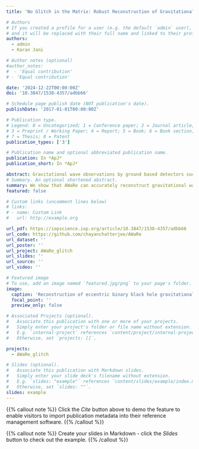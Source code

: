 ```yaml
---
title: 'No Glitch in the Matrix: Robust Reconstruction of Gravitational Wave Signals Under Noise Artifacts'

# Authors
# If you created a profile for a user (e.g. the default `admin` user), write the username (folder name) here
# and it will be replaced with their full name and linked to their profile.
authors:
  - admin
  - Karan Jani

# Author notes (optional)
#author_notes:
#  - 'Equal contribution'
# - 'Equal contribution'

date: '2024-12-22T00:00:00Z'
doi: '10.3847/1538-4357/adbb66'

# Schedule page publish date (NOT publication's date).
publishDate: '2017-01-01T00:00:00Z'

# Publication type.
# Legend: 0 = Uncategorized; 1 = Conference paper; 2 = Journal article;
# 3 = Preprint / Working Paper; 4 = Report; 5 = Book; 6 = Book section;
# 7 = Thesis; 8 = Patent
publication_types: ['3']

# Publication name and optional abbreviated publication name.
publication: In *ApJ*
publication_short: In *ApJ*

abstract: Gravitational wave observations by ground based detectors such as LIGO and Virgo have transformed astrophysics, enabling the study of compact binary systems and their mergers. However, transient noise artifacts, or glitches, pose a significant challenge, often obscuring or mimicking signals and complicating their analysis. In this work, we extend the Attention-boosted Waveform Reconstruction network to address glitch mitigation, demonstrating its robustness in reconstructing waveforms in the presence of real glitches from the third observing run of LIGO. Without requiring explicit training on glitches, AWaRe accurately isolates gravitational wave signals from data contaminated by glitches spanning a wide range of amplitudes and morphologies. We evaluate this capability by investigating the events GW191109 and GW200129, which exhibit strong evidence of anti-aligned spins and spin precession respectively, but may be adversely affected by data quality issues. We find that, regardless of the potential presence of glitches in the data, AWaRe reconstructs both waveforms with high accuracy. Additionally, we perform a systematic study of the performance of AWaRe on a simulated catalog of injected waveforms in real LIGO glitches and obtain reliable reconstructions of the waveforms. By subtracting the AWaRe reconstructions from the data, we show that the resulting residuals closely align with the background noise that the waveforms were injected in. The robustness of AWaRe in mitigating glitches, despite being trained exclusively on GW signals and not explicitly on glitches, highlights its potential as a powerful tool for improving the reliability of searches and characterizing noise artifacts.
# Summary. An optional shortened abstract.
summary: We show that AWaRe can accurately reconstruct gravitational wave signals from data containing overlapping noise artifacts called 'glitches', without being explictly trained on glitch data. 
featured: false

# Custom links (uncomment lines below)
# links:
# - name: Custom Link
#   url: http://example.org

url_pdf: https://iopscience.iop.org/article/10.3847/1538-4357/adbb66
url_code: https://github.com/chayanchatterjee/AWaRe
url_dataset: ''
url_poster: ''
url_project: AWaRe_glitch
url_slides: ''
url_source: ''
url_video: ''

# Featured image
# To use, add an image named `featured.jpg/png` to your page's folder.
image:
  caption: 'Reconstruction of eccentric binary black hole gravitational wave signals using AWaRe'
  focal_point: ''
  preview_only: false

# Associated Projects (optional).
#   Associate this publication with one or more of your projects.
#   Simply enter your project's folder or file name without extension.
#   E.g. `internal-project` references `content/project/internal-project/index.md`.
#   Otherwise, set `projects: []`.

projects:
  - AWaRe_glitch

# Slides (optional).
#   Associate this publication with Markdown slides.
#   Simply enter your slide deck's filename without extension.
#   E.g. `slides: "example"` references `content/slides/example/index.md`.
#   Otherwise, set `slides: ""`.
slides: example
---
```


{{% callout note %}}
Click the _Cite_ button above to demo the feature to enable visitors to import publication metadata into their reference management software.
{{% /callout %}}

{{% callout note %}}
Create your slides in Markdown - click the _Slides_ button to check out the example.
{{% /callout %}}

